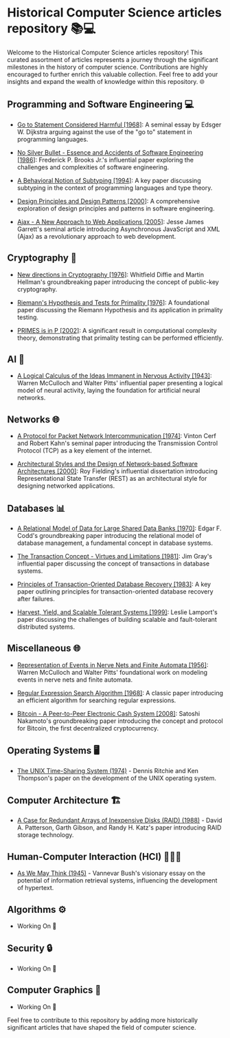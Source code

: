 # Historical Computer Science articles repository 📚💻

Welcome to the Historical Computer Science articles repository! This curated assortment of articles represents a journey through the significant milestones in the history of computer science. Contributions are highly encouraged to further enrich this valuable collection. Feel free to add your insights and expand the wealth of knowledge within this repository. 🌐

## Programming and Software Engineering 💻

- [Go to Statement Considered Harmful [1968]](./Programming%20and%20Software%20Engineering/Go%20To%20Statement%20Considered%20Harmful.pdf): A seminal essay by Edsger W. Dijkstra arguing against the use of the "go to" statement in programming languages.

- [No Silver Bullet - Essence and Accidents of Software Engineering [1986]](./Programming%20and%20Software%20Engineering/No%20Silver%20Bullet%20-%20Essence%20and%20Accidents%20of%20Software%20Engineering.pdf): Frederick P. Brooks Jr.'s influential paper exploring the challenges and complexities of software engineering.

- [A Behavioral Notion of Subtyping [1994]](./Programming%20and%20Software%20Engineering/A%20Behavioral%20Notion%20of%20Subtyping.pdf): A key paper discussing subtyping in the context of programming languages and type theory.

- [Design Principles and Design Patterns [2000]](./Programming%20and%20Software%20Engineering//Design%20Principles%20and%20Design%20Patterns.pdf): A comprehensive exploration of design principles and patterns in software engineering.

- [Ajax - A New Approach to Web Applications [2005]](./Programming%20and%20Software%20Engineering//Ajax-%20A%20New%20Approach%20to%20Web%20Applications.pdf): Jesse James Garrett's seminal article introducing Asynchronous JavaScript and XML (Ajax) as a revolutionary approach to web development.

## Cryptography 🔐

- [New directions in Cryptography [1976]](./Cryptography/New%20Directions%20in%20Cryptography.pdf): Whitfield Diffie and Martin Hellman's groundbreaking paper introducing the concept of public-key cryptography.

- [Riemann's Hypothesis and Tests for Primality [1976]](./Cryptography/Riemann's%20hypothesis%20and%20tests%20for%20primality.pdf): A foundational paper discussing the Riemann Hypothesis and its application in primality testing.

- [PRIMES is in P [2002]](./Cryptography/PRIMES%20is%20in%20P.pdf): A significant result in computational complexity theory, demonstrating that primality testing can be performed efficiently.

## AI 🤖

- [A Logical Calculus of the Ideas Immanent in Nervous Activity [1943]](./AI/A%20logical%20calculus%20of%20the%20ideas%20immanent%20in%20nervous%20activity.pdf): Warren McCulloch and Walter Pitts' influential paper presenting a logical model of neural activity, laying the foundation for artificial neural networks.

## Networks 🌐

- [A Protocol for Packet Network Intercommunication [1974]](./Networks/A%20Protocol%20for%20Packet%20Network%20Intercommunication.pdf): Vinton Cerf and Robert Kahn's seminal paper introducing the Transmission Control Protocol (TCP) as a key element of the internet.

- [Architectural Styles and the Design of Network-based Software Architectures [2000]](./Networks/Architectural%20Styles%20and%20the%20Design%20of%20Network-based%20Software%20Architectures.pdf): Roy Fielding's influential dissertation introducing Representational State Transfer (REST) as an architectural style for designing networked applications.

## Databases 📊

- [A Relational Model of Data for Large Shared Data Banks [1970]](./Databases/A%20Relational%20Model%20of%20Data%20for%20Large%20Shared%20Data%20Banks.pdf): Edgar F. Codd's groundbreaking paper introducing the relational model of database management, a fundamental concept in database systems.

- [The Transaction Concept - Virtues and Limitations [1981]](./Databases/The%20Transaction%20Concept%20-%20Virtues%20and%20Limitations.pdf): Jim Gray's influential paper discussing the concept of transactions in database systems.

- [Principles of Transaction-Oriented Database Recovery [1983]](./Databases/Principles%20of%20transaction-oriented%20database%20recovery.pdf): A key paper outlining principles for transaction-oriented database recovery after failures.

- [Harvest, Yield, and Scalable Tolerant Systems [1999]](./Databases/Harvest,%20yield,%20and%20scalable%20tolerant%20systems.pdf): Leslie Lamport's paper discussing the challenges of building scalable and fault-tolerant distributed systems.

## Miscellaneous 🌐

- [Representation of Events in Nerve Nets and Finite Automata [1956]](./Miscellaneous/Representation%20of%20Events%20in%20Nerve%20Nets%20and%20Finite%20Automata.pdf): Warren McCulloch and Walter Pitts' foundational work on modeling events in nerve nets and finite automata.

- [Regular Expression Search Algorithm [1968]](./Miscellaneous/%20Regular%20Expression%20Search%20Algorithm.pdf): A classic paper introducing an efficient algorithm for searching regular expressions.

- [Bitcoin - A Peer-to-Peer Electronic Cash System [2008]](./Miscellaneous/Bitcoin%20-%20A%20Peer-to-Peer%20Electronic%20Cash%20System.pdf): Satoshi Nakamoto's groundbreaking paper introducing the concept and protocol for Bitcoin, the first decentralized cryptocurrency.

## Operating Systems 🖥️

- [The UNIX Time-Sharing System (1974)](./Operating%20Systems/The%20UNIX%20Time-Sharing%20System.pdf) - Dennis Ritchie and Ken Thompson's paper on the development of the UNIX operating system.

## Computer Architecture 🏗️

- [A Case for Redundant Arrays of Inexpensive Disks (RAID) (1988)](./Computer%20Architecture/A%20Case%20for%20Redundant%20Arrays%20of%20Inexpensive%20Disks%20(RAID).pdf) - David A. Patterson, Garth Gibson, and Randy H. Katz's paper introducing RAID storage technology.

## Human-Computer Interaction (HCI) 👩🏽‍💻

- [As We May Think (1945)](./HCI/As%20We%20May%20Think.pdf) - Vannevar Bush's visionary essay on the potential of information retrieval systems, influencing the development of hypertext.

## Algorithms ⚙️

- Working On 🚧

## Security 🔒

- Working On 🚧

## Computer Graphics 🎨

- Working On 🚧

Feel free to contribute to this repository by adding more historically significant articles that have shaped the field of computer science.
